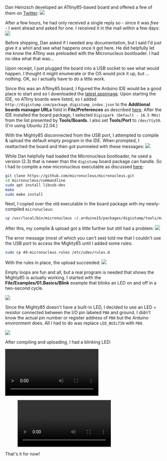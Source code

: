 Dan Heinzsch developed an ATtiny85-based board and offered a few of them on [Twitter](https://twitter.com/rheingoldheavy/status/1628132673863700480):
![](images/mighty85_tweet.png)

After a few hours, he had only received a single reply so - since it was *free* - I went ahead and asked for one. I received it in the mail within a few days:
![](images/package.jpg)

Before shipping, Dan asked if I needed any documentation, but I said I'd just give it a whirl and see what happens once it got here. He did helpfully let me know the ATtiny was preloaded with the Micronucleus bootloader. I had no idea what that was...

Upon receipt, I just plugged the board into a USB socket to see what would happen. I thought it might enumerate or the OS would pick it up, but ... nothing. OK, so I actually have to do a little work.

Since this was an ATtiny85 board, I figured the Arduino IDE would be a good place to start and so I downloaded the [latest appimage](https://www.arduino.cc/en/software).
Upon starting the IDE, no ATtiny boards were listed, so I added `http://digistump.com/package_digistump_index.json` to the **Additional boards manager URLs** field in **File/Preferences** as described [here](https://koen.vervloesem.eu/blog/how-to-use-the-digispark-with-micronucleus-bootloader-in-the-arduino-ide/).
After the IDE installed the board package, I selected `Digispark (Default - 16.5 MHz)` from the list presented by **Tools/Boards**.
I also set **Tools/Port** to `/dev/ttyS0`. (I'm using Ubuntu 22.04.)

With the Mighty85 disconnected from the USB port, I attempted to compile & upload the default empty program in the IDE.
When prompted, I reattached the board and then got pummeled with these messages:
![](images/IDE_1.png)

While Dan helpfully had loaded the Micronucleus bootloader, he used a version (2.3) that is newer than the `digistump` board package can handle.
So I had to compile a new micronucleus executable as discussed [here](https://koen.vervloesem.eu/blog/how-to-upgrade-the-micronucleus-bootloader-on-the-digispark/):
```bash
git clone https://github.com/micronucleus/micronucleus.git
cd micronucleus/commandline
sudo apt install libusb-dev
make
sudo make install
```

Next, I copied over the old executable in the board package with my newly-compiled `micronucleus`:
```bash
cp /usr/local/bin/micronucleus ~/.arduino15/packages/digistump/tools/micronucleus/2.0a4
```

After this, my compile & upload got a little further but still had a problem:
![](images/IDE_2.png)

The error message (most of which you can't see) told me that I couldn't use the USB port to access the Mighty85 until I added some rules:

```bash
sudo cp 49-micronucleus.rules /etc/udev/rules.d
```

With the rules in place, the upload succeeded:
![](images/IDE_3.png)

Empty loops are fun and all, but a real program is needed that shows the Mighty85 is actually working.
I started with the **File/Examples/01.Basics/Blink** example that blinks an LED on and off in a two-second cycle.

![](images/IDE_blink_example.png)

Since the Mighty85 doesn't have a built-in LED, I decided to use an LED + resistor connected between the I/O pin labeled `PB0` and ground.
I didn't know the actual pin number or register address of `PB0` but the Arduino environment does.
All I had to do was replace `LED_BUILTIN` with `PB0`.

![](images/IDE_blink_85.png)

After compiling and uploading, I had a blinking LED:

![](images/blink.mp4)

<!-- blank line -->
<figure class="video_container">
  <video controls="true" allowfullscreen="true" poster="">
    <source src="images/blink.mp4" type="video/mp4">
  </video>
</figure>
<!-- blank line -->

That's it for now!
